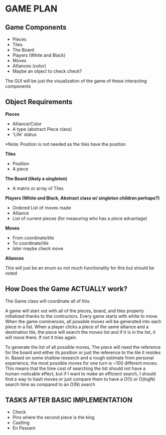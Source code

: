 # GAME PLAN

## Game Components

- Pieces
- Tiles
- The Board
- Players (White and Black)
- Moves
- Alliances (color)
- Maybe an object to check check?
  
The GUI will be just the visualization of the game of these interacting components

## Object Requirements

**Pieces**
- Alliance/Color
- A type (abstract Piece class)
- 'Life' status

*Note: Position is not needed as the tiles have the position

**Tiles**
- Position
- A piece

**The Board (likely a singleton)**
- A matrix or array of Tiles

**Players (White and Black, Abstract class w/ singleton children perhaps?)**
- Ordered List of moves made
- Alliance
- List of current pieces (for measuring who has a piece advantage)

**Moves**
- From coordinate/tile
- To coordinate/tile
- *later* maybe check move

**Aliances**

This will just be an enum so not much functionality for this but should be noted


## How Does the Game ACTUALLY work?
The Game class will coordinate all of this.

A game will start out with all of the pieces, board, and tiles properly initialized thanks to the contructors. Every game starts with white to move. When the game commences, all possible moves will be generated into each piece in a list. When a player clicks a piece of the same alliance and a destination tile, the piece will search the moves list and if it is in the list, it will move there. If not it tries again.

To generate the list of all possible moves, The piece will need the reference for the board and either its position or just the reference to the tile it resides in. Based on some shallow research and a rough estimate from personal experience, the most possible moves for one turn is ~100 different moves. This means that the time cost of searching the list should not have a human-noticable effect, but if I want to make an efficient search, I should find a way to hash moves or just compare them to have a O(1) or O(logN) search time as compared to an O(N) search

## TASKS AFTER BASIC IMPLEMENTATION
- Check
- Pins where the second piece is the king
- Castling
- En Passant
